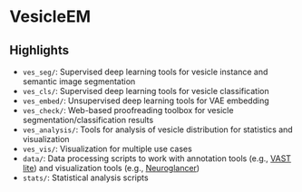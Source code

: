 # VesicleEM

## Highlights
- `ves_seg/`: Supervised deep learning tools for vesicle instance and semantic image segmentation
- `ves_cls/`: Supervised deep learning tools for vesicle classification
- `ves_embed/`: Unsupervised deep learning tools for VAE embedding
- `ves_check/`: Web-based proofreading toolbox for vesicle segmentation/classification results
- `ves_analysis/`: Tools for analysis of vesicle distribution for statistics and visualization
- `ves_vis/`: Visualization for multiple use cases
- `data/`: Data processing scripts to work with annotation tools (e.g., [VAST lite](https://lichtman.rc.fas.harvard.edu/vast/)) and visualization tools (e.g., [Neuroglancer](https://github.com/google/neuroglancer))
- `stats/`: Statistical analysis scripts
